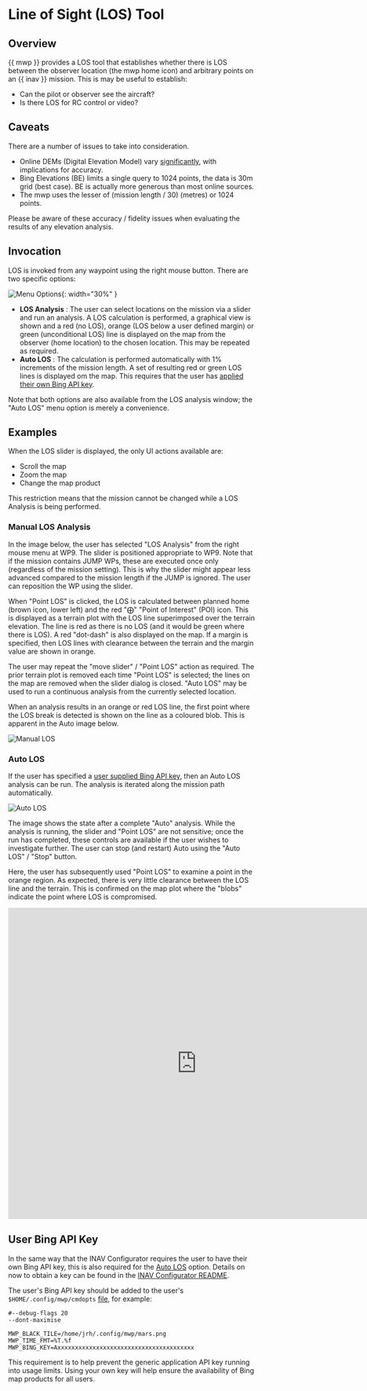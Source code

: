 # Line of Sight (LOS) Tool

## Overview

{{ mwp }} provides a LOS tool that establishes whether there is LOS between the observer location (the mwp home icon) and arbitrary points on an {{ inav }} mission. This is may be useful to establish:

* Can the pilot or observer see the aircraft?
* Is there LOS for RC control or video?

## Caveats

There are a number of issues to take into consideration.

* Online DEMs (Digital Elevation Model) vary [significantly](Mission-Elevation-Plot-and-Terrain-Analysis.md/#datum), with implications for accuracy.
* Bing Elevations (BE) limits a single query to 1024 points, the data is 30m grid (best case). BE is actually more generous than most online sources.
* The mwp uses the lesser of (mission length / 30) (metres) or 1024 points.

Please be aware of these accuracy / fidelity issues when evaluating the results of any elevation analysis.

## Invocation

LOS is invoked from any waypoint using the right mouse button. There are two specific options:

![Menu Options](images/los-menu.png){: width="30%" }

* **LOS Analysis** : The user can select locations on the mission via a slider and run an analysis. A LOS calculation is performed, a graphical view is shown and a red (no LOS), orange (LOS below a user defined margin) or green (unconditional LOS) line is displayed on the map from the observer (home location) to the chosen location. This may be repeated as required.
* **Auto LOS** : The calculation is performed automatically with 1% increments of the mission length. A set of resulting red or green LOS lines is displayed om the map. This requires that the user has [applied their own Bing API key](#user-bing-key).

Note that both options are also available from the LOS analysis window; the "Auto LOS" menu option is merely a convenience.

## Examples

When the LOS slider is displayed, the only UI actions available are:

* Scroll the map
* Zoom the map
* Change the map product

This restriction means that the mission cannot be changed while a LOS Analysis is being performed.

### Manual LOS Analysis

In the image below, the user has selected "LOS Analysis" from the right mouse menu at WP9. The slider is positioned appropriate to WP9. Note that if the mission contains JUMP WPs, these are executed once only (regardless of the mission setting). This is why the slider might appear less advanced compared to the mission length if the JUMP is ignored. The user can reposition the WP using the slider.

When "Point LOS" is clicked, the LOS is calculated between planned home (brown icon, lower left) and the red "⨁" "Point of Interest" (POI) icon. This is displayed as a terrain plot with the LOS line superimposed over the terrain elevation. The line is red as there is no LOS (and it would be green where there is LOS). A red "dot-dash" is also displayed on the map. If a margin is specified, then LOS lines with clearance between the terrain and the margin value are shown in orange.

The user may repeat the "move slider" / "Point LOS" action as required. The prior terrain plot is removed each time "Point LOS" is selected; the lines on the map are removed when the slider dialog is closed. "Auto LOS" may be used to run a continuous analysis from the currently selected location.

When an analysis results in an orange or red LOS line, the first point where the LOS break is detected is shown on the line as a coloured blob. This is apparent in the Auto image below.

![Manual LOS](images/los_manual.png)

### Auto LOS

If the user has specified a [user supplied Bing API key](#user-bing-api-key), then an Auto LOS analysis can be run. The analysis is iterated along the mission path automatically.

![Auto LOS](images/auto-los.png)

The image shows the state after a complete "Auto" analysis. While the analysis is running, the slider and "Point LOS" are not sensitive; once the run has completed, these controls are available if the user wishes to investigate further. The user can stop (and restart) Auto  using the "Auto LOS" / "Stop" button.

Here, the user has subsequently used "Point LOS" to examine a point in the orange region. As expected, there is very little clearance between the LOS line and the terrain. This is confirmed on the map plot where the "blobs" indicate the point where LOS is compromised.

<iframe width="768" height="634" src="https://www.youtube.com/embed/EIm8vksK1Pg" title="mwp LOS (Line of Sight) Tool" frameborder="0" allow="accelerometer; autoplay; clipboard-write; encrypted-media; gyroscope; picture-in-picture; web-share" allowfullscreen></iframe>

## User Bing API Key

In the same way that the INAV Configurator requires the user to have their own Bing API key, this is also required for the [Auto LOS](#auto-los) option. Details on now to obtain a key can be found in the [INAV Configurator README](https://github.com/iNavFlight/inav-configurator#how-to-get-the-bing-maps-api-key).

The user's Bing API key should be added to the user's `$HOME/.config/mwp/cmdopts` [file](mwp-Configuration.md#cmdopts), for example:

    #--debug-flags 20
    --dont-maximise

    MWP_BLACK_TILE=/home/jrh/.config/mwp/mars.png
    MWP_TIME_FMT=%T.%f
    MWP_BING_KEY=Axxxxxxxxxxxxxxxxxxxxxxxxxxxxxxxxxxxxxxx

This requirement is to help prevent the generic application API key running into usage limits. Using your own key will help ensure the availability of Bing map products for all users.
